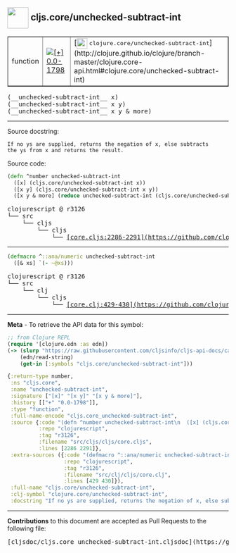 ## <img width="48px" valign="middle" src="http://i.imgur.com/Hi20huC.png"> cljs.core/unchecked-subtract-int

 <table border="1">
<tr>

<td>function</td>
<td><a href="https://github.com/cljsinfo/cljs-api-docs/tree/0.0-1798"><img valign="middle" alt="[+] 0.0-1798" src="https://img.shields.io/badge/+-0.0--1798-lightgrey.svg"></a> </td>
<td>
[<img height="24px" valign="middle" src="http://i.imgur.com/1GjPKvB.png"> <samp>clojure.core/unchecked-subtract-int</samp>](http://clojure.github.io/clojure/branch-master/clojure.core-api.html#clojure.core/unchecked-subtract-int)
</td>
</tr>
</table>

 <samp>
(__unchecked-subtract-int__ x)<br>
</samp>
 <samp>
(__unchecked-subtract-int__ x y)<br>
</samp>
 <samp>
(__unchecked-subtract-int__ x y & more)<br>
</samp>

---




Source docstring:

```
If no ys are supplied, returns the negation of x, else subtracts
the ys from x and returns the result.
```

Source code:

```clj
(defn ^number unchecked-subtract-int
  ([x] (cljs.core/unchecked-subtract-int x))
  ([x y] (cljs.core/unchecked-subtract-int x y))
  ([x y & more] (reduce unchecked-subtract-int (cljs.core/unchecked-subtract-int x y) more)))
```

 <pre>
clojurescript @ r3126
└── src
    └── cljs
        └── cljs
            └── <ins>[core.cljs:2286-2291](https://github.com/clojure/clojurescript/blob/r3126/src/cljs/cljs/core.cljs#L2286-L2291)</ins>
</pre>


---

```clj
(defmacro ^::ana/numeric unchecked-subtract-int
  ([& xs] `(- ~@xs)))
```

 <pre>
clojurescript @ r3126
└── src
    └── clj
        └── cljs
            └── <ins>[core.clj:429-430](https://github.com/clojure/clojurescript/blob/r3126/src/clj/cljs/core.clj#L429-L430)</ins>
</pre>

---

__Meta__ - To retrieve the API data for this symbol:

```clj
;; from Clojure REPL
(require '[clojure.edn :as edn])
(-> (slurp "https://raw.githubusercontent.com/cljsinfo/cljs-api-docs/catalog/cljs-api.edn")
    (edn/read-string)
    (get-in [:symbols "cljs.core/unchecked-subtract-int"]))
```

```clj
{:return-type number,
 :ns "cljs.core",
 :name "unchecked-subtract-int",
 :signature ["[x]" "[x y]" "[x y & more]"],
 :history [["+" "0.0-1798"]],
 :type "function",
 :full-name-encode "cljs.core_unchecked-subtract-int",
 :source {:code "(defn ^number unchecked-subtract-int\n  ([x] (cljs.core/unchecked-subtract-int x))\n  ([x y] (cljs.core/unchecked-subtract-int x y))\n  ([x y & more] (reduce unchecked-subtract-int (cljs.core/unchecked-subtract-int x y) more)))",
          :repo "clojurescript",
          :tag "r3126",
          :filename "src/cljs/cljs/core.cljs",
          :lines [2286 2291]},
 :extra-sources ({:code "(defmacro ^::ana/numeric unchecked-subtract-int\n  ([& xs] `(- ~@xs)))",
                  :repo "clojurescript",
                  :tag "r3126",
                  :filename "src/clj/cljs/core.clj",
                  :lines [429 430]}),
 :full-name "cljs.core/unchecked-subtract-int",
 :clj-symbol "clojure.core/unchecked-subtract-int",
 :docstring "If no ys are supplied, returns the negation of x, else subtracts\nthe ys from x and returns the result."}

```

---

__Contributions__ to this document are accepted as Pull Requests to the following file:

 <pre>
[cljsdoc/cljs.core_unchecked-subtract-int.cljsdoc](https://github.com/cljsinfo/cljs-api-docs/blob/master/cljsdoc/cljs.core_unchecked-subtract-int.cljsdoc)
</pre>

